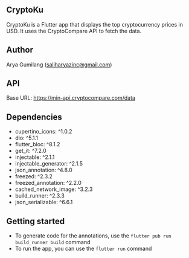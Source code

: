## CryptoKu
CryptoKu is a Flutter app that displays the top cryptocurrency prices in USD. It uses the CryptoCompare API to fetch the data.

## Author
Arya Gumilang (saliharyazinc@gmail.com)

## API
Base URL: https://min-api.cryptocompare.com/data

## Dependencies
- cupertino_icons: ^1.0.2 
- dio: ^5.1.1 
- flutter_bloc: ^8.1.2 
- get_it: ^7.2.0 
- injectable: ^2.1.1 
- injectable_generator: ^2.1.5
- json_annotation: ^4.8.0 
- freezed: ^2.3.2
- freezed_annotation: ^2.2.0 
- cached_network_image: ^3.2.3 
- build_runner: ^2.3.3
- json_serializable: ^6.6.1

## Getting started
- To generate code for the annotations, use the `flutter pub run build_runner build` command
- To run the app, you can use the `flutter run` command






